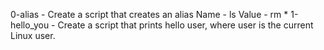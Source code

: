 0-alias - Create a script that creates an alias Name - ls Value - rm *
1-hello_you - Create a script that prints hello user, where user is the current Linux user.
